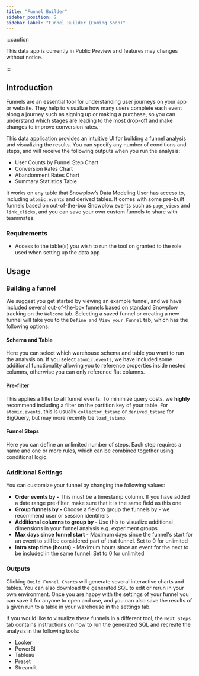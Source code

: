 ```yaml
---
title: "Funnel Builder"
sidebar_position: 2
sidebar_label: "Funnel Builder (Coming Soon)"
---
```


:::caution

This data app is currently in Public Preview and features may changes without notice. 

:::

## Introduction

Funnels are an essential tool for understanding user journeys on your app or website. They help to visualize how many users complete each event along a journey such as signing up or making a purchase, so you can understand which stages are leading to the most drop-off and make changes to improve conversion rates. 

This data application provides an intuitive UI for building a funnel analysis and visualizing the results. You can specify any number of conditions and steps, and will receive the following outputs when you run the analysis: 
- User Counts by Funnel Step Chart
- Conversion Rates Chart
- Abandonment Rates Chart
- Summary Statistics Table

It works on any table that Snowplow’s Data Modeling User has access to, including `atomic.events` and derived tables. It comes with some pre-built funnels based on out-of-the-box Snowplow events such as `page_views` and `link_clicks`, and you can save your own custom funnels to share with teammates.

### Requirements

- Access to the table(s) you wish to run the tool on granted to the role used when setting up the data app

## Usage
### Building a funnel

We suggest you get started by viewing an example funnel, and we have included several out-of-the-box funnels based on standard Snowplow tracking on the `Welcome` tab. Selecting a saved funnel or creating a new funnel will take you to the `Define and View your Funnel` tab, which has the following options:

#### Schema and Table

Here you can select which warehouse schema and table you want to run the analysis on. If you select `atomic.events`, we have included some additional functionality allowing you to reference properties inside nested columns, otherwise you can only reference flat columns.


#### Pre-filter
This applies a filter to all funnel events. To minimize query costs, we **highly** recommend including a filter on the partition key of your table. For `atomic.events`, this is usually `collector_tstamp` or `derived_tstamp` for BigQuery, but may more recently be `load_tstamp`.

#### Funnel Steps

Here you can define an unlimited number of steps. Each step requires a name and one or more rules, which can be combined together using conditional logic. 

### Additional Settings

You can customize your funnel by changing the following values: 
- **Order events by -** This must be a timestamp column. If you have added a date range pre-filter, make sure that it is the same field as this one
- **Group funnels by -** Choose a field to group the funnels by - we recommend user or session identifiers
- **Additional columns to group by -** Use this to visualize additional dimensions in your funnel analysis e.g. experiment groups
- **Max days since funnel start** - Maximum days since the funnel's start for an event to still be considered part of that funnel. Set to 0 for unlimited
- **Intra step time (hours)** - Maximum hours since an event for the next to be included in the same funnel. Set to 0 for unlimited

### Outputs
Clicking `Build Funnel Charts` will generate several interactive charts and tables. You can also download the generated SQL to edit or rerun in your own environment. Once you are happy with the settings of your funnel you can save it for anyone to open and use, and you can also save the results of a given run to a table in your warehouse in the settings tab.

If you would like to visualize these funnels in a different tool, the `Next Steps` tab contains instructions on how to run the generated SQL and recreate the analysis in the following tools: 
- Looker
- PowerBI
- Tableau
- Preset
- Streamlit
